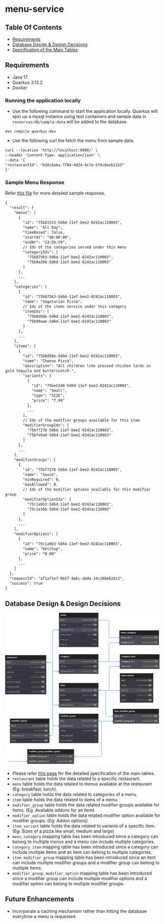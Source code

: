 # menu-service

## Table Of Contents

* [Requirements](#requirements)
* [Database Design & Design Decisions](#database-design---design-decisions)
* [Specification of the Main Tables](misc/database-table-spec.md)

## Requirements

- Java 17
- Quarkus 3.13.2
- Docker

### Running the application locally

* Use the following command to start the application locally. Quarkus will spin up a mysql instance using test
  containers and sample data in `resources/db/sample-data` will be added to the database.

```shell
mvn compile quarkus:dev
```

* Use the following curl the fetch the menu from sample data.

```shell
curl --location 'http://localhost:8080/' \
--header 'Content-Type: application/json' \
--data '{
"restaurantId": "b30c8aba-7784-4d24-9c7e-5f9c8eeb1153"
}'
```

### Sample Menu Response

Refer [this file](misc/menu-response-sample.json) for more detailed sample response.

```jsonc
{
  "result": {
    "menus": [
      {
        "id": "75b81533-5d6d-11ef-bee2-0242ac110003",
        "name": "All Day",
        "timeBased": false,
        "startAt": "00:00:00",
        "endAt": "23:59:59",
        // Ids of the categories served under this menu
        "categoryIds": [
          "75b87563-5d6d-11ef-bee2-0242ac110003",
          "75b8a396-5d6d-11ef-bee2-0242ac110003"
        ]
      },
      ...
    ],
    "categories": [
      {
        "id": "75b87563-5d6d-11ef-bee2-0242ac110003",
        "name": "Vegetarian Pizza",
        // Ids of the items service under this category
        "itemIds": [
          "75b8d9de-5d6d-11ef-bee2-0242ac110003",
          "75b90aae-5d6d-11ef-bee2-0242ac110003"
        ]
      },
      ...
    ],
    "items": [
      {
        "id": "75b8d9de-5d6d-11ef-bee2-0242ac110003",
        "name": "Cheese Pizza",
        "description": "All children like pressed chicken lards in gold tequila and butterscotch.",
        "variants": [
          {
            "id": "75be53d0-5d6d-11ef-bee2-0242ac110003",
            "name": "Small",
            "type": "SIZE",
            "price": "7.99"
          },
          ...
        ],
        // Ids of the modifier groups available for this item
        "modifierGroupIds": [
          "75bf7276-5d6d-11ef-bee2-0242ac110003",
          "75bfe9a0-5d6d-11ef-bee2-0242ac110003"
        ]
      },
      ...
    ],
    "modifierGroups": [
      {
        "id": "75bf7276-5d6d-11ef-bee2-0242ac110003",
        "name": "Sauce",
        "minRequired": 0,
        "maxAllowed": 0,
        // Ids of the modifier options available for this modifier group
        "modifierOptionIds": [
          "75c1a9b3-5d6d-11ef-bee2-0242ac110003",
          "75c1e36b-5d6d-11ef-bee2-0242ac110003"
        ]
      },
      ...
    ],
    "modifierOptions": [
      {
        "id": "75c1a9b3-5d6d-11ef-bee2-0242ac110003",
        "name": "Ketchup",
        "price": "0.00"
      },
      ...
    ]
  },
  "requestId": "af1a71e7-965f-4a6c-ab0a-34c286e62813",
  "success": true
}
```

## Database Design & Design Decisions

![Alt text](./misc/db-design/eat-club-coding-assignment-db-design.svg)

- Please refer [this page](misc/database-table-spec.md) for the detailed specification of the main tables.
- `restaurant` table holds the data related to a specific restaurant.
- `menu` table holds the data related to menus available at the restaurant (Eg: breakfast, lunch).
- `category` table holds the data related to categories of a menu.
- `item` table holds the data related to items of a menu.
- `modifier_group` table holds the data related modifier groups available for items. (Eg: Available addons for an item)
- `modifier_option` table holds the data related modifier option available for modifier groups. (Eg: Addon options)
- `item_variant` table holds the data related to variants of a specific item. (Eg: Sizes of a pizza like small, medium
  and large)
- `menu_category` mapping table has been introduced since a category can belong to multiple menus and a menu can include
  multiple categories.
- `category_item` mapping table has been introduced since a category can include multiple items and an item can belong
  to multiple categories.
- `item_modifier_group` mapping table has been introduced since an item can include multiple modifier groups and a
  modifier group can belong to multiple items.
- `modifier_group_modifier_option` mapping table has been introduced since a modifier group can include multiple
  modifier options and a modifier option can belong to multiple modifier groups.

## Future Enhancements

* Incorporate a caching mechanism rather than hitting the database everytime a menu is requested. 


